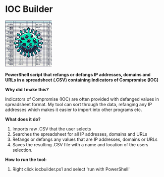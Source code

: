 # IOC Builder

![alt text](https://github.com/Cyb3rN8TE/IOC-Builder/blob/Dev/Images/Logo.png) 

**PowerShell script that refangs or defangs IP addresses, domains and URLs in a spreadsheet (.CSV) containing Indicators of Compromise (IOC)**

**Why did I make this?**

Indicators of Compromise (IOC) are often provided with defanged values in spreadsheet format. My tool can sort through the data, refanging any IP addresses which makes it easier to import into other programs etc.

**What does it do?**
1) Imports raw .CSV that the user selects
2) Searches the spreadsheet for all IP addresses, domains and URLs
3) Refangs or defangs any values that are IP addresses, domains or URLs
5) Saves the resulting .CSV file with a name and location of the users selection. 

**How to run the tool:**
1) Right click iocbuilder.ps1 and select 'run with PowerShell'
